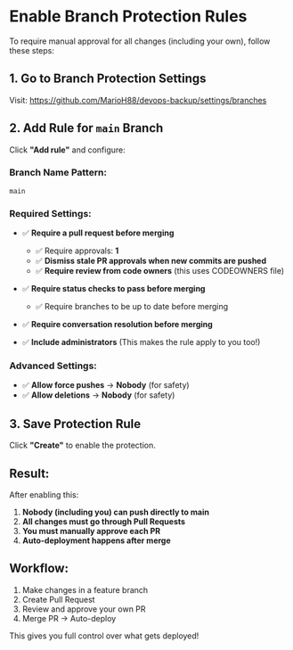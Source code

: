 # Enable Branch Protection Rules

To require manual approval for all changes (including your own), follow these steps:

## 1. Go to Branch Protection Settings
Visit: https://github.com/MarioH88/devops-backup/settings/branches

## 2. Add Rule for `main` Branch
Click **"Add rule"** and configure:

### Branch Name Pattern: 
```
main
```

### Required Settings:
- ✅ **Require a pull request before merging**
  - ✅ Require approvals: **1**
  - ✅ **Dismiss stale PR approvals when new commits are pushed**
  - ✅ **Require review from code owners** (this uses CODEOWNERS file)
  
- ✅ **Require status checks to pass before merging**
  - ✅ Require branches to be up to date before merging

- ✅ **Require conversation resolution before merging**

- ✅ **Include administrators** (This makes the rule apply to you too!)

### Advanced Settings:
- ✅ **Allow force pushes** → **Nobody** (for safety)
- ✅ **Allow deletions** → **Nobody** (for safety)

## 3. Save Protection Rule
Click **"Create"** to enable the protection.

## Result:
After enabling this:
1. **Nobody (including you) can push directly to main**
2. **All changes must go through Pull Requests**
3. **You must manually approve each PR**
4. **Auto-deployment happens after merge**

## Workflow:
1. Make changes in a feature branch
2. Create Pull Request
3. Review and approve your own PR
4. Merge PR → Auto-deploy

This gives you full control over what gets deployed!